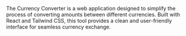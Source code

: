 The Currency Converter is a web application designed to simplify the process of converting amounts between different currencies. Built with React and Tailwind CSS, this tool provides a clean and user-friendly interface for seamless currency exchange.
